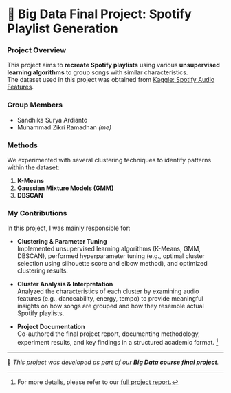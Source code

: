 # 🎵 Big Data Final Project: Spotify Playlist Generation

### Project Overview
This project aims to **recreate Spotify playlists** using various **unsupervised learning algorithms** to group songs with similar characteristics.  
The dataset used in this project was obtained from [Kaggle: Spotify Audio Features](https://www.kaggle.com/datasets/tomigelo/spotify-audio-features).

### Group Members
- Sandhika Surya Ardianto  
- Muhammad Zikri Ramadhan *(me)*  

### Methods
We experimented with several clustering techniques to identify patterns within the dataset:
1. **K-Means**
2. **Gaussian Mixture Models (GMM)**
3. **DBSCAN**

### My Contributions
In this project, I was mainly responsible for:
- **Clustering & Parameter Tuning**  
  Implemented unsupervised learning algorithms (K-Means, GMM, DBSCAN), performed hyperparameter tuning (e.g., optimal cluster selection using silhouette score and elbow method), and optimized clustering results.  

- **Cluster Analysis & Interpretation**  
  Analyzed the characteristics of each cluster by examining audio features (e.g., danceability, energy, tempo) to provide meaningful insights on how songs are grouped and how they resemble actual Spotify playlists.  

- **Project Documentation**  
  Co-authored the final project report, documenting methodology, experiment results, and key findings in a structured academic format. [^1]  

---

📌 *This project was developed as part of our **Big Data course final project**.*  

[^1]: For more details, please refer to our [full project report](./Final%20Project%20Report.pdf).
